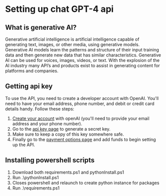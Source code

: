 # Setting up chat GPT-4 api
## What is generative AI?
Generative artificial intelligence is artificial intelligence capable of generating text, images, or other media, using generative models. Generative AI models learn the patterns and structure of their input training data and then generate new data that has similar characteristics. Generative AI can be used for voices, images, videos, or text. With the explosion of the AI industry many API’s and products exist to assist in generating content for platforms and companies.
## Getting api key
To use the API, you need to create a developer account with OpenAI. You'll need to have your email address, phone number, and debit or credit card details handy.
Follow these steps:
1. [Create your account](https://auth0.openai.com/u/login/identifier?state=hKFo2SBHWFFJWGREZFFvR29WSS01N3kyMlplOVZUMm5pSDJWUKFur3VuaXZlcnNhbC1sb2dpbqN0aWTZIGY2U3hpaHBTNkpRSnFTVVJ0RC1fWHJ0dkpVa0NzQXljo2NpZNkgRFJpdnNubTJNdTQyVDNLT3BxZHR3QjNOWXZpSFl6d0Q) with openAI (you'll need to provide your email address and your phone number).
2. Go to the [api key page](https://platform.openai.com/account/api-keys) to generate a secret key.
3. Make sure to keep a copy of this key somewhere safe.
4. Finally go to the [payment options page](https://platform.openai.com/account/billing/payment-methods) and add funds to begin setting up the API.
## Installing powershell scripts
1. Download both requirements.ps1 and pythonInstall.ps1
2. Run .\pythonInstall.ps1
3. Closes powershell and relaunch to create python instance for packages
4. Run .\requirements.ps1



